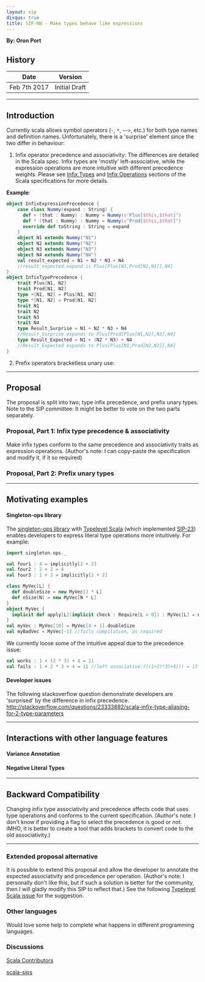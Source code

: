 ```yaml
---
layout: sip
disqus: true
title: SIP-NN - Make types behave like expressions 
---
```


**By: Oron Port**

## History

| Date          | Version          |
|---------------|------------------|
| Feb 7th 2017  | Initial Draft    |

---
## Introduction
Currently scala allows symbol operators (`-`, `*`, `~~>`, etc.) for both type names and definition names.
Unfortunately, there is a 'surprise' element since the two differ in behaviour:
1. Infix operator precedence and associativity: 
The differences are detailed in the Scala spec. Infix types are 'mostly' left-associative, 
while the expression operations are more intuitive with different precedence weights.
Please see [Infix Types](http://scala-lang.org/files/archive/spec/2.12/03-types.html#infix-types) and [Infix Operations](http://scala-lang.org/files/archive/spec/2.12/06-expressions.html#infix-operations) sections of the Scala specifications for more details. 

**Example**:
```scala
object InfixExpressionPrecedence {
    case class Nummy(expand : String) {
      def + (that : Nummy) : Nummy = Nummy(s"Plus[$this,$that]")
      def * (that : Nummy) : Nummy = Nummy(s"Prod[$this,$that]")
      override def toString : String = expand
    }
    object N1 extends Nummy("N1")
    object N2 extends Nummy("N2")
    object N3 extends Nummy("N3")
    object N4 extends Nummy("N4")
    val result_expected = N1 + N2 * N3 + N4
    //result_expected.expand is Plus[Plus[N1,Prod[N2,N3]],N4]
}
object InfixTypePrecedence {
    trait Plus[N1, N2]
    trait Prod[N1, N2]
    type +[N1, N2] = Plus[N1, N2]
    type *[N1, N2] = Prod[N1, N2]
    trait N1 
    trait N2
    trait N3 
    trait N4 
    type Result_Surprise = N1 + N2 * N3 + N4
    //Result_Surprise expands to Plus[Prod[Plus[N1,N2],N3],N4]
    type Result_Expected = N1 + (N2 * N3) + N4
    //Result_Expected expands to Plus[Plus[N1,Prod[N2,N3]],N4]
}
```
2. Prefix operators bracketless unary use:

---
## Proposal
The proposal is split into two; type infix precedence, and prefix unary types. Note to the SIP committee: It might be better to vote on the two parts separately.   

### Proposal, Part 1: Infix type precedence & associativity
Make infix types conform to the same precedence and associativity traits as expression operations.
(Author's note: I can copy-paste the specification and modify it, if it so required)
### Proposal, Part 2: Prefix unary types

---

## Motivating examples

#### Singleton-ops library
The [singleton-ops library](https://github.com/fthomas/singleton-ops) with [Typelevel Scala](https://github.com/typelevel/scala) (which implemented [SIP-23](http://docs.scala-lang.org/sips/pending/42.type.html)) enables developers to express literal type operations more intuitively. 
For example: 
```scala
import singleton.ops._

val four1 : 4 = implicitly[2 + 2]
val four2 : 2 + 2 = 4
val four3 : 1 + 3 = implicitly[2 + 2]

class MyVec[L] {
  def doubleSize = new MyVec[2 * L]
  def nSize[N] = new MyVec[N * L]
}
object MyVec {
  implicit def apply[L](implicit check : Require[L > 0]) : MyVec[L] = new MyVec[L]()
}
val myVec : MyVec[10] = MyVec[4 + 1].doubleSize
val myBadVec = MyVec[-1] //fails compilation, as required
```  
We currently loose some of the intuitive appeal due to the precedence issue:
```scala
val works : 1 + (2 * 3) + 4 = 11
val fails : 1 + 2 * 3 + 4 = 11 //left associative:(((1+2)*3)+4))) = 13
```

#### Developer issues
The following stackoverflow question demonstrate developers are 'surprised' by the difference in infix precedence.
http://stackoverflow.com/questions/23333882/scala-infix-type-aliasing-for-2-type-parameters



---

## Interactions with other language features

#### Variance Annotation

#### Negative Literal Types

---

## Backward Compatibility
Changing infix type associativity and precedence affects code that uses type operations and conforms to the current specification.
(Author's note: I don't know if providing a flag to select the precedence is good or not. IMHO, it is better to create a tool that adds brackets to convert code to the old associativity.)    

---

### Extended proposal alternative
It is possible to extend this proposal and allow the developer to annotate the expected associativity and precedence per operation. 
(Author's note: I personally don't like this, but if such a solution is better for the community, then I will gladly modify this SIP to reflect that.)
See the following [Typelevel Scala issue](https://github.com/typelevel/scala/issues/69) for the suggestion.

### Other languages
Would love some help to complete what happens in different programming languages.

### Discussions
[Scala Contributors](https://contributors.scala-lang.org/t/sip-nn-make-infix-type-alias-precedence-like-expression-operator-precedence/471)

[scala-sips](https://groups.google.com/forum/#!topic/scala-sips/ARVf1RLDw9U)
